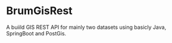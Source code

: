 # BrumGisRest
A buiild GIS REST API for mainly two datasets using basicly Java, SpringBoot and PostGis.
